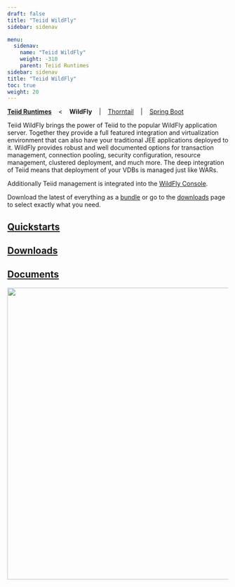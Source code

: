 ```yaml
---
draft: false
title: "Teiid WildFly"
sidebar: sidenav

menu:
  sidenav:
    name: "Teiid WildFly"
    weight: -310
    parent: Teiid Runtimes
sidebar: sidenav
title: "Teiid WildFly"
toc: true
weight: 20
---
```

[**Teiid Runtimes**](..) &nbsp;&nbsp; < &nbsp;&nbsp; **WildFly** &nbsp;&nbsp; | &nbsp;&nbsp; [Thorntail](../thorntail) &nbsp;&nbsp; | &nbsp;&nbsp; [Spring Boot](../springboot) &nbsp;&nbsp; 

Teiid WildFly brings the power of Teiid to the popular WildFly application server.  Together they provide a full featured integration and virtualization environment that can also have your traditional JEE applications deployed to it.  WildFly provides robust and well documented options for transaction management, connection pooling, security configuration, resource management, clustered deployment, and much more.  The deep integration of Teiid means that deployment of your VDBs is managed just like WARs.

Additionally Teiid management is integrated into the [WildFly Console](/tools/#teiid-console).

Download the latest of everything as a [bundle](https://oss.sonatype.org/service/local/artifact/maven/redirect?g=org/teiid/wildfly&a=teiid-wildfly&v=LATEST&c=server&e=zip) or go to the [downloads](./downloads) page to select exactly what you need. 

## [Quickstarts](https://github.com/teiid/teiid-wildfly-quickstarts)

## [Downloads](./downloads)

## [Documents](./docs)

<div>
<img width="700" height="665" src="http://docs.jboss.org/teiid/teiid_architecture.png" frameborder="2" ></img>
</div>
